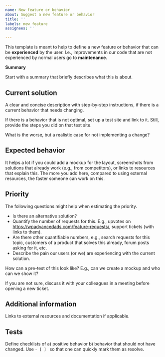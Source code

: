 ```yaml
---
name: New feature or behavior
about: Suggest a new feature or behavior
title: ''
labels: new feature
assignees: ''

---
```


This template is meant to help to define a new feature or behavior that can be **experienced** by the user. I.e., improvements in our code that are not experienced by normal users go to **maintenance**.

**Summary**

Start with a summary that briefly describes what this is about.

Current solution
---

A clear and concise description with step-by-step instructions, if there is a current behavior that needs changing.

If there is a behavior that is not optimal, set up a test site and link to it. Still, provide the steps you did on that test site.

What is the worse, but a realistic case for not implementing a change?

Expected behavior
---

It helps a lot if you could add a mockup for the layout, screenshots from solutions that already work (e.g., from competitors), or links to resources that explain this.
The more you add here, compared to using external resources, the faster someone can work on this.

Priority
---

The following questions might help when estimating the priority.

- Is there an alternative solution?
- Quantify the number of requests for this. E.g., upvotes on https://wpadvancedads.com/feature-requests/, support tickets (with links to them).
- Are there other quantifiable numbers, e.g., search requests for this topic, customers of a product that solves this already, forum posts asking for it, etc.
- Describe the pain our users (or we) are experiencing with the current solution.

How can a pre-test of this look like? E.g., can we create a mockup and who can we show it?

If you are not sure, discuss it with your colleagues in a meeting before opening a new ticket.

Additional information
---

Links to external resources and documentation if applicable.

Tests
---

Define checklists of a) positive behavior b) behavior that should not have changed.
Use `- [ ] ` so that one can quickly mark them as resolve.
